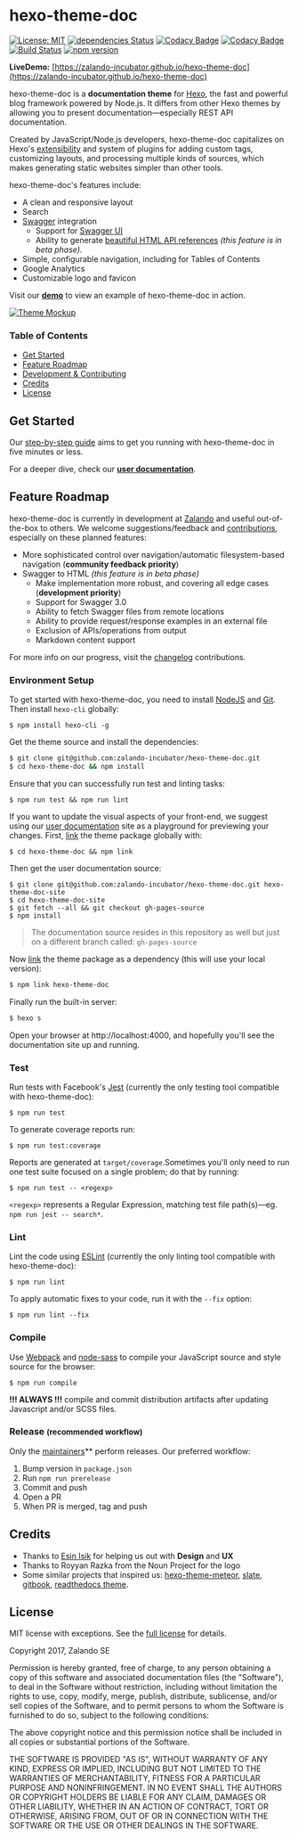 hexo-theme-doc
==============

[![License: MIT](https://img.shields.io/badge/License-MIT-yellow.svg)](https://opensource.org/licenses/MIT)
[![dependencies Status](https://david-dm.org/zalando-incubator/hexo-theme-doc/status.svg)](https://david-dm.org/zalando-incubator/hexo-theme-doc)
[![Codacy Badge](https://api.codacy.com/project/badge/Grade/0a927311457a4180a4d7606a8f66ab5f)](https://www.codacy.com/app/bhaskarmelkani/hexo-theme-doc)
[![Codacy Badge](https://api.codacy.com/project/badge/Coverage/0a927311457a4180a4d7606a8f66ab5f)](https://www.codacy.com/app/bhaskarmelkani/hexo-theme-doc)
[![Build Status](https://travis-ci.org/zalando-incubator/hexo-theme-doc.svg?branch=master)](https://travis-ci.org/zalando-incubator/hexo-theme-doc)
[![npm version](https://badge.fury.io/js/hexo-theme-doc.svg)](https://badge.fury.io/js/hexo-theme-doc)

**LiveDemo:** [https://zalando-incubator.github.io/hexo-theme-doc](https://zalando-incubator.github.io/hexo-theme-doc)

hexo-theme-doc is a **documentation theme** for [Hexo](https://hexo.io/), the fast and powerful blog framework powered by Node.js. It differs from other Hexo themes by allowing you to present documentation—especially REST API documentation.

Created by JavaScript/Node.js developers, hexo-theme-doc capitalizes on Hexo's [extensibility](https://hexo.io/api/) and system of plugins for adding custom tags, customizing layouts, and processing multiple kinds of sources, which makes generating static websites simpler than other tools.

hexo-theme-doc's features include:

* A clean and responsive layout
* Search
* [Swagger](https://swagger.io/) integration
  * Support for [Swagger UI](https://zalando-incubator.github.io/hexo-theme-doc/usage-and-configuration/swagger-ui.html)
  * Ability to generate [beautiful HTML API references](https://zalando-incubator.github.io/hexo-theme-doc/usage-and-configuration/swagger-to-html.html) *(this feature is in beta phase)*.
* Simple, configurable navigation, including for Tables of Contents
* Google Analytics
* Customizable logo and favicon

Visit our **[demo](https://zalando-incubator.github.io/hexo-theme-doc)** to view an example of hexo-theme-doc in action.

[![Theme Mockup](./mockup.png)](https://zalando-incubator.github.io/hexo-theme-doc)

### Table of Contents

* [Get Started](#get-started)
* [Feature Roadmap](#feature-roadmap)
* [Development & Contributing](./CONTRIBUTING.md)
* [Credits](#credits)
* [License](#license)

## <a name="get-started"></a> Get Started

Our [step-by-step guide](https://zalando-incubator.github.io/hexo-theme-doc/get-started.html) aims to get you running with hexo-theme-doc in five minutes or less.

For a deeper dive, check our **[user documentation](https://zalando-incubator.github.io/hexo-theme-doc)**.

## <a name="feature-roadmap"></a> Feature Roadmap

hexo-theme-doc is currently in development at [Zalando](https://jobs.zalando.com/tech/) and useful out-of-the-box to others. We welcome suggestions/feedback and [contributions](./CONTRIBUTING.md), especially on these planned features:

* More sophisticated control over navigation/automatic filesystem-based navigation (**community feedback priority**)
* Swagger to HTML *(this feature is in beta phase)*
  * Make implementation more robust, and covering all edge cases (**development priority**)
  * Support for Swagger 3.0
  * Ability to fetch Swagger files from remote locations
  * Ability to provide request/response examples in an external file
  * Exclusion of APIs/operations from output
  * Markdown content support

For more info on our progress, visit the [changelog](./CHANGELOG.md) contributions.

### Environment Setup
To get started with hexo-theme-doc, you need to install [NodeJS](https://nodejs.org/en/) and [Git](https://git-scm.com/). Then install `hexo-cli` globally:

```
$ npm install hexo-cli -g
```

Get the theme source and install the dependencies:

```bash
$ git clone git@github.com:zalando-incubator/hexo-theme-doc.git
$ cd hexo-theme-doc && npm install
```

Ensure that you can successfully run test and linting tasks:

```
$ npm run test && npm run lint
```

If you want to update the visual aspects of your front-end, we suggest using our [user documentation](https://zalando-incubator.github.io/hexo-theme-doc) site as a playground for previewing your changes. First, [link](https://docs.npmjs.com/cli/link) the theme package globally with:

```
$ cd hexo-theme-doc && npm link
```

Then get the user documentation source:

```
$ git clone git@github.com:zalando-incubator/hexo-theme-doc.git hexo-theme-doc-site
$ cd hexo-theme-doc-site
$ git fetch --all && git checkout gh-pages-source
$ npm install
```

> The documentation source resides in this repository as well but just on a different branch called: `gh-pages-source`

Now [link](https://docs.npmjs.com/cli/link) the theme package as a dependency (this will use your local version):

```bash
$ npm link hexo-theme-doc
```

Finally run the built-in server:

```bash
$ hexo s
```

Open your browser at http://localhost:4000, and hopefully you'll see the documentation site up and running.

### Test

Run tests with Facebook's [Jest](https://facebook.github.io/jest/) (currently the only testing tool compatible with hexo-theme-doc):

```
$ npm run test
```

To generate coverage reports run:

```
$ npm run test:coverage
```

Reports are generated at `target/coverage`.Sometimes you'll only need to run one test suite focused on a single problem; do that by running:

```
$ npm run test -- <regexp>
```

`<regexp>` represents a Regular Expression, matching test file path(s)—eg. `npm run jest -- search*`.

### Lint

Lint the code using [ESLint](http://eslint.org/) (currently the only linting tool compatible with hexo-theme-doc):

```
$ npm run lint
```

To apply automatic fixes to your code, run it with the `--fix` option:

```
$ npm run lint --fix
```

### Compile

Use [Webpack](https://github.com/webpack/webpack) and [node-sass](https://github.com/sass/node-sass) to compile your JavaScript source and style source for the browser:

```
$ npm run compile
```

**!!! ALWAYS !!!** compile and commit distribution artifacts after updating Javascript and/or SCSS files.

### Release <small>(recommended workflow)</small>

Only the [maintainers](./MAINTAINERS)** perform releases. Our preferred workflow:

1. Bump version in `package.json`
2. Run `npm run prerelease`
3. Commit and push
4. Open a PR
5. When PR is merged, tag and push

## <a name="credits"></a> Credits

* Thanks to [Esin Isik](https://www.linkedin.com/in/esinis/) for helping us out with **Design** and **UX**
* Thanks to Royyan Razka from the Noun Project for the logo
* Some similar projects that inspired us: [hexo-theme-meteor](https://github.com/meteor/hexo-theme-meteor), [slate](https://github.com/lord/slate), [gitbook](https://github.com/GitbookIO/gitbook), [readthedocs theme](https://github.com/rtfd/sphinx_rtd_theme).

## <a name="license"></a> License

MIT license with exceptions. See the [full license](./LICENSE) for details.

Copyright 2017, Zalando SE

Permission is hereby granted, free of charge, to any person obtaining a copy of this software and associated documentation files (the "Software"), to deal in the Software without restriction, including without limitation the rights to use, copy, modify, merge, publish, distribute, sublicense, and/or sell copies of the Software, and to permit persons to whom the Software is furnished to do so, subject to the following conditions:

The above copyright notice and this permission notice shall be included in all copies or substantial portions of the Software.

THE SOFTWARE IS PROVIDED "AS IS", WITHOUT WARRANTY OF ANY KIND, EXPRESS OR IMPLIED, INCLUDING BUT NOT LIMITED TO THE WARRANTIES OF MERCHANTABILITY, FITNESS FOR A PARTICULAR PURPOSE AND NONINFRINGEMENT. IN NO EVENT SHALL THE AUTHORS OR COPYRIGHT HOLDERS BE LIABLE FOR ANY CLAIM, DAMAGES OR OTHER LIABILITY, WHETHER IN AN ACTION OF CONTRACT, TORT OR OTHERWISE, ARISING FROM, OUT OF OR IN CONNECTION WITH THE SOFTWARE OR THE USE OR OTHER DEALINGS IN THE SOFTWARE.
